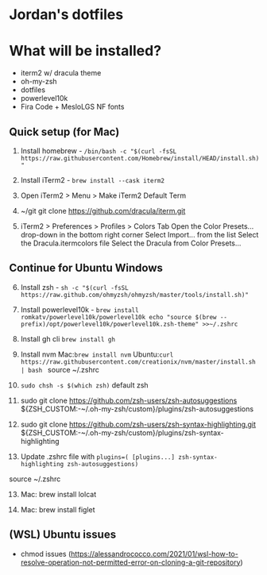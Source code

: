 # Jordan's dotfiles

# What will be installed?

- iterm2 w/ dracula theme
- oh-my-zsh
- dotfiles
- powerlevel10k
- Fira Code + MesloLGS NF fonts

## Quick setup (for Mac)

1. Install homebrew - `/bin/bash -c "$(curl -fsSL https://raw.githubusercontent.com/Homebrew/install/HEAD/install.sh)"`

2. Install iTerm2 - `brew install --cask iterm2`

3. Open iTerm2 > Menu > Make iTerm2 Default Term

4. ~/git git clone https://github.com/dracula/iterm.git

5. iTerm2 > Preferences > Profiles > Colors Tab
   Open the Color Presets... drop-down in the bottom right corner
   Select Import... from the list
   Select the Dracula.itermcolors file
   Select the Dracula from Color Presets...

## Continue for Ubuntu Windows 

6. Install zsh - `sh -c "$(curl -fsSL https://raw.github.com/ohmyzsh/ohmyzsh/master/tools/install.sh)"`

7. Install powerlevel10k - `brew install romkatv/powerlevel10k/powerlevel10k echo "source $(brew --prefix)/opt/powerlevel10k/powerlevel10k.zsh-theme" >>~/.zshrc`

8. Install gh cli `brew install gh`

9. Install nvm 
Mac:`brew install nvm`
Ubuntu:`curl https://raw.githubusercontent.com/creationix/nvm/master/install.sh | bash `
source ~/.zshrc

10. `sudo chsh -s $(which zsh)` default zsh

11. sudo git clone https://github.com/zsh-users/zsh-autosuggestions ${ZSH_CUSTOM:-~/.oh-my-zsh/custom}/plugins/zsh-autosuggestions

12. sudo git clone https://github.com/zsh-users/zsh-syntax-highlighting.git ${ZSH_CUSTOM:-~/.oh-my-zsh/custom}/plugins/zsh-syntax-highlighting

13. Update .zshrc file with `plugins=( [plugins...] zsh-syntax-highlighting zsh-autosuggestions)`

source ~/.zshrc

13. Mac: brew install lolcat

14. Mac: brew install figlet

## (WSL) Ubuntu issues

- chmod issues (https://alessandrococco.com/2021/01/wsl-how-to-resolve-operation-not-permitted-error-on-cloning-a-git-repository)

